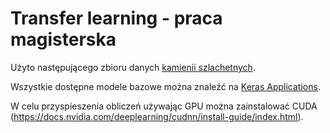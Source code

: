# Transfer learning - praca magisterska

Użyto następującego zbioru danych [kamienii szlachetnych](https://www.kaggle.com/datasets/lsind18/gemstones-images).

Wszystkie dostępne modele bazowe można znaleźć na [Keras Applications](https://keras.io/api/applications/).

W celu przyspieszenia obliczeń używając GPU można zainstalować CUDA (https://docs.nvidia.com/deeplearning/cudnn/install-guide/index.html).
